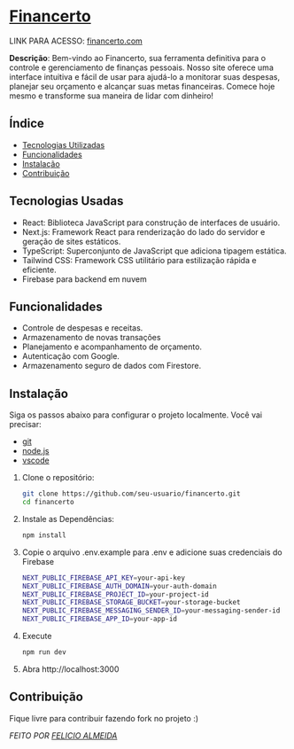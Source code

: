 # [Financerto](https://financerto.vercel.app/)

LINK PARA ACESSO: <a id="financerto">[financerto.com](https://financerto.vercel.app/)</a>

**Descrição**: Bem-vindo ao Financerto, sua ferramenta definitiva para o controle e gerenciamento de finanças pessoais. Nosso site oferece uma interface intuitiva e fácil de usar para ajudá-lo a monitorar suas despesas, planejar seu orçamento e alcançar suas metas financeiras. Comece hoje mesmo e transforme sua maneira de lidar com dinheiro!

## Índice

- [Tecnologias Utilizadas](#tecnologias-utilizadas)
- [Funcionalidades](#funcionalidades)
- [Instalação](#instalação)
- [Contribuição](#contribuição)

## Tecnologias Usadas
 - React: Biblioteca JavaScript para construção de interfaces de usuário.
 - Next.js: Framework React para renderização do lado do servidor e geração de sites estáticos.
 - TypeScript: Superconjunto de JavaScript que adiciona tipagem estática.
 - Tailwind CSS: Framework CSS utilitário para estilização rápida e eficiente.
 - Firebase para backend em nuvem

## Funcionalidades
- Controle de despesas e receitas.
- Armazenamento de novas transações
- Planejamento e acompanhamento de orçamento.
- Autenticação com Google.
- Armazenamento seguro de dados com Firestore.

## Instalação

Siga os passos abaixo para configurar o projeto localmente.
Você vai precisar:
- [git](https://git-scm.com/downloads)
- [node.js](https://nodejs.org/en)
- [vscode](https://code.visualstudio.com/download)
1. Clone o repositório:
   ```bash
   git clone https://github.com/seu-usuario/financerto.git
   cd financerto

2. Instale as Dependências:
    ```bash
   npm install
3. Copie o arquivo .env.example para .env e adicione suas credenciais do Firebase
    ```bash
    NEXT_PUBLIC_FIREBASE_API_KEY=your-api-key
    NEXT_PUBLIC_FIREBASE_AUTH_DOMAIN=your-auth-domain
    NEXT_PUBLIC_FIREBASE_PROJECT_ID=your-project-id
    NEXT_PUBLIC_FIREBASE_STORAGE_BUCKET=your-storage-bucket
    NEXT_PUBLIC_FIREBASE_MESSAGING_SENDER_ID=your-messaging-sender-id
    NEXT_PUBLIC_FIREBASE_APP_ID=your-app-id
4. Execute
    ```bash
    npm run dev
5. Abra http://localhost:3000



## Contribuição
Fique livre para contribuir fazendo fork no projeto :)

_FEITO POR [FELICIO ALMEIDA](https://github.com/felicio-almd)_
